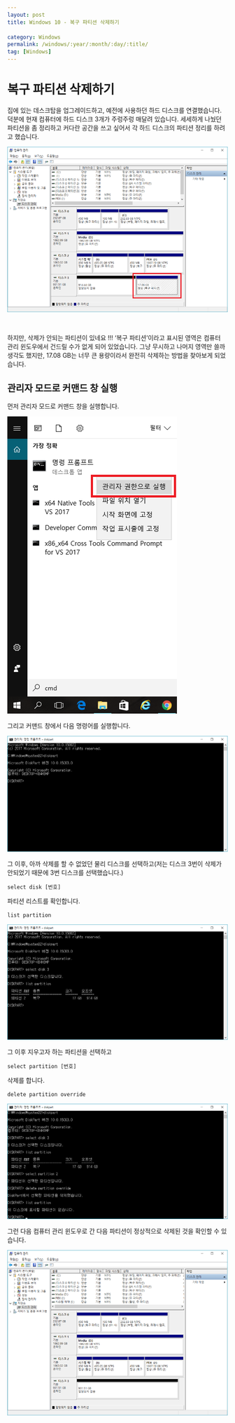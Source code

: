 ```yaml
---
layout: post
title: Windows 10 - 복구 파티션 삭제하기

category: Windows
permalink: /windows/:year/:month/:day/:title/
tag: [Windows]
---
```

# 복구 파티션 삭제하기

집에 있는 데스크탑을 업그레이드하고, 예전에 사용하던 하드 디스크를 연결했습니다. 덕분에 현재 컴퓨터에 하드 디스크 3개가 주렁주렁 매달려 있습니다. 세세하게 나눴던 파티션을 좀 정리하고 커다란 공간을 쓰고 싶어서 각 하드 디스크의 파티션 정리를 하려고 했습니다.

![image](/assets/tips-windows/017.png)

<br>

하지만, 삭제가 안되는 파티션이 있네요 !!! ‘복구 파티션’이라고 표시된 영역은 컴퓨터 관리 윈도우에서 건드릴 수가 없게 되어 있었습니다. 그냥 무시하고 나머지 영역만 쓸까 생각도 했지만, 17.08 GB는 너무 큰 용량이라서 완전히 삭제하는 방법을 찾아보게 되었습니다.

## 관리자 모드로 커맨드 창 실행

먼저 관리자 모드로 커맨드 창을 실행합니다.

![image](/assets/tips-windows/018.png)

그리고 커맨드 창에서 다음 명령어를 실행합니다.

![image](/assets/tips-windows/019.png)

그 이후, 아까 삭제를 할 수 없었던 물리 디스크를 선택하고(저는 디스크 3번이 삭제가 안되었기 때문에 3번 디스크를 선택했습니다.)

~~~
select disk [번호]
~~~

파티션 리스트를 확인합니다.

~~~
list partition
~~~

![image](/assets/tips-windows/020.png)

그 이후 지우고자 하는 파티션을 선택하고

~~~
select partition [번호]
~~~

삭제를 합니다.

~~~
delete partition override
~~~

![image](/assets/tips-windows/021.png)

그런 다음 컴퓨터 관리 윈도우로 간 다음 파티션이 정상적으로 삭제된 것을 확인할 수 있습니다.

![image](/assets/tips-windows/022.png)